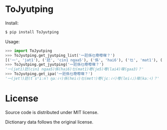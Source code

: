# ToJyutping

Install:

```sh
$ pip install ToJyutping
```

Usage:

```python
>>> import ToJyutping
>>> ToJyutping.get_jyutping_list('一瓩係乜嘢嚟㗎？')
[('一', 'jat1'), ('瓩', 'cin1 ngaa5'), ('係', 'hai6'), ('乜', 'mat1'), ('嘢', 'je5'), ('嚟', 'lai4'), ('㗎', 'gaa3'), ('？', None)]
>>> ToJyutping.get_jyutping('一瓩係乜嘢嚟㗎？')
'一(jat1)瓩(cin1 ngaa5)係(hai6)乜(mat1)嘢(je5)嚟(lai4)㗎(gaa3)？'
>>> ToJyutping.get_ipa('一瓩係乜嘢嚟㗎？')
'一(jɐt˥)瓩(t͡sʰiːn˥ ŋaː˨˧)係(hɐi˨)乜(mɐt˥)嘢(jɛː˨˧)嚟(lɐi˨˩)㗎(kaː˧)？'
```

# License

Source code is distributed under MIT license.

Dictionary data follows the original license.
